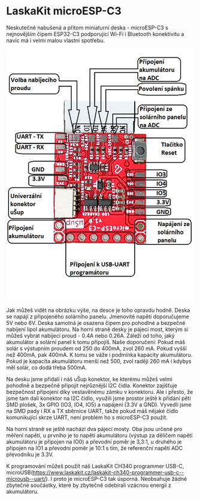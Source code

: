# LaskaKit microESP-C3

Neskutečně nabušená a přitom miniaturní deska - microESP-C3 s nejnovějším čipem ESP32-C3 podporující Wi-Fi i Bluetooth konektivitu a navíc má i velmi malou vlastní spotřebu. 

![Popis microESP-C](https://github.com/LaskaKit/microESP/blob/main/img/microesp-popis.jpg)

Jak můžeš vidět na obrázku výše, na desce je toho opravdu hodně. Deska se napájí z připojeného solárního panelu. Jmenovité napětí doporučujeme 5V nebo 6V. Deska samotná je osazena čipem pro pohodlné a bezpečné nabíjení lipol akumulátoru. Na horní straně desky je pájecí most, kterým si můžeš vybrat nabíjecí proud - 0.4A nebo 0.26A. Záleží od toho, jaký akumulátor a solární panel k tomu připojíš.
Naše doporučení: 
Pokud máš solár s výstupním proudem od 250 do 400mA, zvol 260 mA. Pokud vyšší než 400mA, pak 400mA. K tomu se váže i podmínka kapacity akumulátoru. Pokud je kapacita akumulátoru menší než 500, zvol raději 260 mA i kdybys měl solár, co dodá třeba 500mA.

Na desku jsme přidali i náš uŠup konektor, ke kterému můžeš velmi pohodlně a bezpečně připojit nejrůznější I2C čidla. Konektor zajišťuje bezpečnost připojení díky vestavěnému zámku v konektoru. 
Ale i přesto, že jsme tam dali konektor na I2C čidlo, využili jsme prostor ještě k přidání pěti SMD plošek, 3x GPIO (IO3, IO4, IO5) a napájení (3.3V a GND).
Vyvedli jsme na SMD pady i RX a TX sběrnice UART, takže pokud máš nějaké čidlo komunikující skrze UART, není problém ho s microESP-C3 použít. 

Na horní straně se ještě nachází dva pájecí mosty. Oba jsou určené pro měření napětí, u prvního je to napětí akumulátoru (výstup za děličem napětí akumulátoru je připojen na IO0) a převodní poměr je 3,3:1, u druhého je připojen na IO1 a převodní poměr je 10:1 s tím, že referenční napětí ADC převodníku je 3.3V.

K programování můžeš použít náš LaskaKit CH340 programmer USB-C, microUSB(https://www.laskakit.cz/laskakit-ch340-programmer-usb-c--microusb--uart/). I proto je microESP-C3 tak úsporná. Neobsahuje žádné zbytečné součástky, které by zbytečně odebírali vzácnou energii z akumulátoru.

